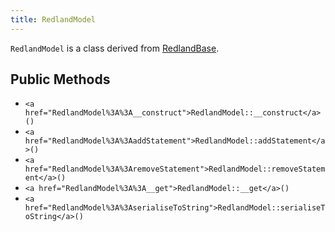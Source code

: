 ```yaml
---
title: RedlandModel
---
```


`RedlandModel` is a class derived from <a href="RedlandBase">RedlandBase</a>.

## Public Methods

* `<a href="RedlandModel%3A%3A__construct">RedlandModel::__construct</a>()`
* `<a href="RedlandModel%3A%3AaddStatement">RedlandModel::addStatement</a>()`
* `<a href="RedlandModel%3A%3AremoveStatement">RedlandModel::removeStatement</a>()`
* `<a href="RedlandModel%3A%3A__get">RedlandModel::__get</a>()`
* `<a href="RedlandModel%3A%3AserialiseToString">RedlandModel::serialiseToString</a>()`


